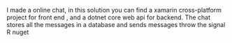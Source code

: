 I made a online chat, in this solution you can find a xamarin cross-platform project for front end , and a dotnet core web api for backend. The chat stores all the messages in a database and sends messages throw the signal R nuget